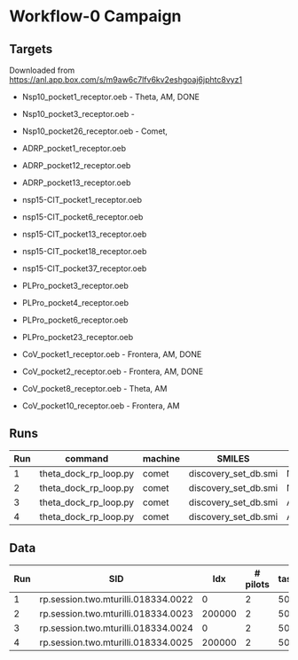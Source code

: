 # Workflow-0 Campaign

## Targets 

Downloaded from https://anl.app.box.com/s/m9aw6c7lfv6kv2eshgoaj6jphtc8vyz1

* Nsp10_pocket1_receptor.oeb - Theta, AM, DONE
* Nsp10_pocket3_receptor.oeb - 
* Nsp10_pocket26_receptor.oeb - Comet, 

* ADRP_pocket1_receptor.oeb
* ADRP_pocket12_receptor.oeb
* ADRP_pocket13_receptor.oeb

* nsp15-CIT_pocket1_receptor.oeb
* nsp15-CIT_pocket6_receptor.oeb
* nsp15-CIT_pocket13_receptor.oeb
* nsp15-CIT_pocket18_receptor.oeb
* nsp15-CIT_pocket37_receptor.oeb

* PLPro_pocket3_receptor.oeb
* PLPro_pocket4_receptor.oeb
* PLPro_pocket6_receptor.oeb
* PLPro_pocket23_receptor.oeb

* CoV_pocket1_receptor.oeb - Frontera, AM, DONE
* CoV_pocket2_receptor.oeb - Frontera, AM, DONE
* CoV_pocket8_receptor.oeb - Theta, AM
* CoV_pocket10_receptor.oeb - Frontera, AM


## Runs

| Run | command               | machine  | SMILES               | OEB                         |
|-----|-----------------------|----------|----------------------|-----------------------------|
| 1   | theta_dock_rp_loop.py | comet    | discovery_set_db.smi | Nsp10_pocket26_receptor.oeb |
| 2   | theta_dock_rp_loop.py | comet    | discovery_set_db.smi | Nsp10_pocket26_receptor.oeb |
| 3   | theta_dock_rp_loop.py | comet    | discovery_set_db.smi | ADRP_pocket1_receptor.oeb   |
| 4   | theta_dock_rp_loop.py | comet    | discovery_set_db.smi | ADRP_pocket1_receptor.oeb   |

## Data

| Run | SID                                 | Idx    | # pilots | task/pilot | # Idx |
|-----|-------------------------------------|--------|----------|------------|-------|
| 1   | rp.session.two.mturilli.018334.0022 | 0      | 2        | 50         | 2000  |
| 2   | rp.session.two.mturilli.018334.0023 | 200000 | 2        | 50         | 2000  |
| 3   | rp.session.two.mturilli.018334.0024 | 0      | 2        | 50         | 2000  |
| 4   | rp.session.two.mturilli.018334.0025 | 200000 | 2        | 50         | 2000  |
